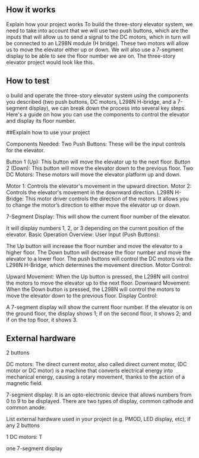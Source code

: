 <!---

This file is used to generate your project datasheet. Please fill in the information below and delete any unused
sections.

You can also include images in this folder and reference them in the markdown. Each image must be less than
512 kb in size, and the combined size of all images must be less than 1 MB.
-->

## How it works

Explain how your project works
To build the three-story elevator system, we need to take into account that we will use two push buttons, which are the inputs that will allow us to send a signal to the DC motors, which in turn will be connected to an L298N module (H bridge). These two motors
will allow us to move the elevator either up or down. We will also use a 7-segment display to be able to see the floor number we are on. The three-story elevator project would look like this.

## How to test
o build and operate the three-story elevator system using the components you described (two push buttons, DC motors, L298N H-bridge, and a 7-segment display), we can break down the process into several key steps. Here's a guide on how you can use the components to control the elevator and display its floor number.

##Explain how to use your project

Components Needed:
Two Push Buttons: These will be the input controls for the elevator.

Button 1 (Up): This button will move the elevator up to the next floor.
Button 2 (Down): This button will move the elevator down to the previous floor.
Two DC Motors: These motors will move the elevator platform up and down.

Motor 1: Controls the elevator's movement in the upward direction.
Motor 2: Controls the elevator's movement in the downward direction.
L298N H-Bridge: This motor driver controls the direction of the motors. It allows you to change the motor’s direction to either move the elevator up or down.

7-Segment Display: This will show the current floor number of the elevator.

It will display numbers 1, 2, or 3 depending on the current position of the elevator.
Basic Operation Overview:
User Input (Push Buttons):

The Up button will increase the floor number and move the elevator to a higher floor.
The Down button will decrease the floor number and move the elevator to a lower floor.
The push buttons will control the DC motors via the L298N H-Bridge, which determines the movement direction.
Motor Control:

Upward Movement: When the Up button is pressed, the L298N will control the motors to move the elevator up to the next floor.
Downward Movement: When the Down button is pressed, the L298N will control the motors to move the elevator down to the previous floor.
Display Control:

A 7-segment display will show the current floor number. If the elevator is on the ground floor, the display shows 1; if on the second floor, it shows 2; and if on the top floor, it shows 3.

## External hardware
2 buttons

DC motors: The direct current motor, also called direct current motor, (DC motor or DC motor) is a machine that converts electrical energy into mechanical energy, causing a rotary movement, thanks to the action of a magnetic field.

7-segment display: It is an opto-electronic device that allows numbers from 0 to 9 to be displayed. There are two types of display, common cathode and common anode.

List external hardware used in your project (e.g. PMOD, LED display, etc), if any
2 buttons

1 DC motors: T

one 7-segment display

